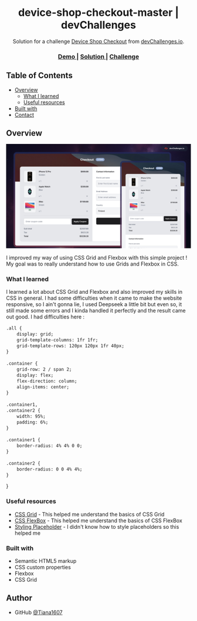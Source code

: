 <h1 align="center">device-shop-checkout-master | devChallenges</h1>

<div align="center">
   Solution for a challenge <a href="https://devchallenges.io/challenge/apple-shop-checkout-page-challenge" target="_blank">Device Shop Checkout</a> from <a href="http://devchallenges.io" target="_blank">devChallenges.io</a>.
</div>

<div align="center">
  <h3>
    <a href="{https://your-demo-link.your-domain}">
      Demo
    </a>
    <span> | </span>
    <a href="{https://your-url-to-the-solution}">
      Solution
    </a>
    <span> | </span>
    <a href="https://devchallenges.io/challenge/apple-shop-checkout-page-challenge">
      Challenge
    </a>
  </h3>
</div>

<!-- TABLE OF CONTENTS -->

## Table of Contents

- [Overview](#overview)
  - [What I learned](#what-i-learned)
  - [Useful resources](#useful-resources)
- [Built with](#built-with)
- [Contact](#author)

<!-- OVERVIEW -->

## Overview

![screenshot](thumbnail.jpg)

I improved my way of using CSS Grid and Flexbox with this simple project !
My goal was to really understand how to use Grids and Flexbox in CSS.

### What I learned

I learned a lot about CSS Grid and Flexbox and also improved my skills in CSS in general.
I had some difficulties when it came to make the website responsive, so I ain't gonna lie, I used Deepseek a little bit but even so, it still made some errors and I kinda handled it perfectly and the result came out good.
I had difficulties here :


    .all {
        display: grid;
        grid-template-columns: 1fr 1fr;
        grid-template-rows: 120px 120px 1fr 40px;
    }

    .container {
        grid-row: 2 / span 2;
        display: flex;
        flex-direction: column;
        align-items: center;
    }

    .container1,
    .container2 {
        width: 95%;
        padding: 6%;
    }

    .container1 {
        border-radius: 4% 4% 0 0;
    }

    .container2 {
        border-radius: 0 0 4% 4%;
    }
}

### Useful resources

- [CSS Grid](https://youtu.be/Jarz_GZG7-I?si=NaJ78s0pxNiGIlv_) - This helped me understand the basics of CSS Grid
- [CSS FlexBox](https://youtu.be/DPHgIIdrmFk?si=jUjUNAeIH-aLYW6B) - This helped me understand the basics of CSS FlexBox
- [Styling Placeholder](https://fr.w3docs.com/snippets/css/comment-changer-la-couleur-de-input-placeholder-html5-avec-css.html) - I didn't know how to style placeholders so this helped me

### Built with

- Semantic HTML5 markup
- CSS custom properties
- Flexbox
- CSS Grid

## Author
- GitHub [@Tiana1607](https://github.com/Tiana1607)
